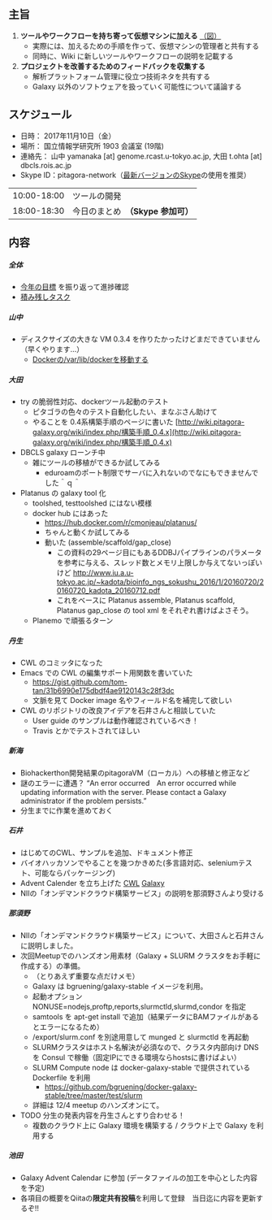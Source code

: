 
主旨
----

1.  **ツールやワークフローを持ち寄って仮想マシンに加える** [（図）](http://www.pitagora-galaxy.org/_/rsrc/1416890873801/about/about_overview.png)
    -   実際には、加えるための手順を作って、仮想マシンの管理者と共有する
    -   同時に、Wiki に新しいツールやワークフローの説明を記載する
2.  **プロジェクトを改善するためのフィードバックを収集する**
    -   解析プラットフォーム管理に役立つ技術ネタを共有する
    -   Galaxy 以外のソフトウェアを扱っていく可能性について議論する

スケジュール
------------

-   日時： 2017年11月10日（金）
-   場所： 国立情報学研究所 1903 会議室 (19階)
-   連絡先： 山中 yamanaka \[at\] genome.rcast.u-tokyo.ac.jp, 大田 t.ohta \[at\] dbcls.rois.ac.jp
-   Skype ID：pitagora-network（[最新バージョンのSkype](http://www.skype.com/ja/)の使用を推奨）

|             |                                    |
|-------------|------------------------------------|
| 10:00-18:00 | ツールの開発                       |
| 18:00-18:30 | 今日のまとめ　**（Skype 参加可）** |

内容
----

##### 全体

-   [今年の目標](https://docs.google.com/document/d/162X8s7kEEdZ5i5QBSDJyknsgW673b81p4WuFmklQaBU/edit) を振り返って進捗確認
-   [積み残しタスク](/積み残しタスク "wikilink")

##### 山中

-   ディスクサイズの大きな VM 0.3.4 を作りたかったけどまだできていません（早くやります…）
    -   [Dockerの/var/lib/dockerを移動する](https://qiita.com/masato/items/e967e531e75101796c30)

##### 大田

-   try の脆弱性対応、dockerツール起動のテスト
    -   ピタゴラの色々のテスト自動化したい、まなぶさん助けて
    -   やることを 0.4系構築手順のページに書いた [http://wiki.pitagora-galaxy.org/wiki/index.php/構築手順_0.4.x](http://wiki.pitagora-galaxy.org/wiki/index.php/構築手順_0.4.x)
-   DBCLS galaxy ローンチ中
    -   雑にツールの移植ができるか試してみる
        -   eduroamのポート制限でサーバに入れないのでなにもできませんでした＾ｑ＾
-   Platanus の galaxy tool 化
    -   toolshed, testtoolshed にはない模様
    -   docker hub にはあった
        -   <https://hub.docker.com/r/cmonjeau/platanus/>
        -   ちゃんと動くか試してみる
        -   動いた (assemble/scaffold/gap_close)
            -   この資料の29ページ目にもあるDDBJパイプラインのパラメータを参考に与える、スレッド数とメモリ上限しか与えてないっぽいけど <http://www.iu.a.u-tokyo.ac.jp/~kadota/bioinfo_ngs_sokushu_2016/1/20160720/20160720_kadota_20160712.pdf>
            -   これをベースに Platanus assemble, Platanus scaffold, Platanus gap_close の tool xml をそれぞれ書けばよさそう。
    -   Planemo で頑張るターン

##### 丹生

-   CWL のコミッタになった
-   Emacs での CWL の編集サポート用関数を書いていた
    -   <https://gist.github.com/tom-tan/31b6990e175dbdf4ae9120143c28f3dc>
    -   文脈を見て Docker image 名やフィールド名を補完して欲しい
-   CWL のリポジトリの改良アイデアを石井さんと相談していた
    -   User guide のサンプルは動作確認されているべき！
    -   Travis とかでテストされてほしい

##### 新海

-   Biohackerthon開発結果のpitagoraVM（ローカル）への移植と修正など
-   謎のエラーに遭遇？ “An error occurred　An error occurred while updating information with the server. Please contact a Galaxy administrator if the problem persists.”
-   分生までに作業を進めておく

##### 石井

-   はじめてのCWL、サンプルを追加、ドキュメント修正
-   バイオハッカソンでやることを幾つかきめた(多言語対応、seleniumテスト、可能ならパッケージング)
-   Advent Calender を立ち上げた [CWL](https://qiita.com/advent-calendar/2017/cwl) [Galaxy](https://qiita.com/advent-calendar/2017/galaxy)
-   NIIの「オンデマンドクラウド構築サービス」の説明を那須野さんより受ける

##### 那須野

-   NIIの「オンデマンドクラウド構築サービス」について、大田さんと石井さんに説明しました。
-   次回Meetupでのハンズオン用素材（Galaxy + SLURM クラスタをお手軽に作成する）の準備。
    -   （とりあえず重要な点だけメモ）
    -   Galaxy は bgruening/galaxy-stable イメージを利用。
    -   起動オプション NONUSE=nodejs,proftp,reports,slurmctld,slurmd,condor を指定
    -   samtools を apt-get install で追加（結果データにBAMファイルがあるとエラーになるため）
    -   /export/slurm.conf を別途用意して munged と slurmctld を再起動
    -   SLURMクラスタはホスト名解決が必須なので、クラスタ内部向け DNS を Consul で稼働（固定IPにできる環境ならhostsに書けばよい）
    -   SLURM Compute node は docker-galaxy-stable で提供されている Dockerfile を利用
        -   <https://github.com/bgruening/docker-galaxy-stable/tree/master/test/slurm>
    -   詳細は 12/4 meetup のハンズオンにて。
-   TODO 分生の発表内容を丹生さんとすり合わせる！
    -   複数のクラウド上に Galaxy 環境を構築する / クラウド上で Galaxy を利用する

##### 池田

-   Galaxy Advent Calendar に参加 (データファイルの加工を中心とした内容を予定)
-   各項目の概要をQiitaの**限定共有投稿**を利用して登録　当日迄に内容を更新するぞ!!
